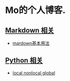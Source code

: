 # Mo的个人博客.

## [Markdown 相关](markdown/README.md)
* [mardown基本用法](markdown/doc/markdown.md)

## [Python 相关](python/README.md)
* [local nonlocal global](python/doc/local-gloabl.md)
